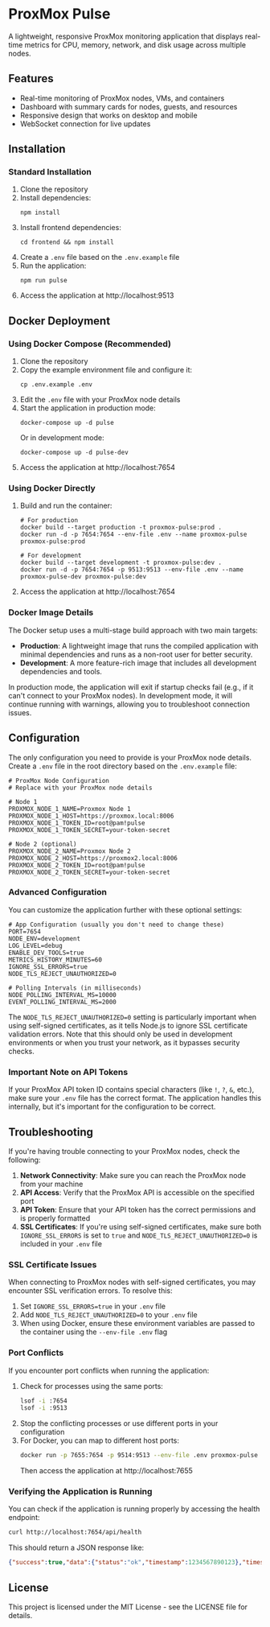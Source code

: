 # ProxMox Pulse

A lightweight, responsive ProxMox monitoring application that displays real-time metrics for CPU, memory, network, and disk usage across multiple nodes.

## Features

- Real-time monitoring of ProxMox nodes, VMs, and containers
- Dashboard with summary cards for nodes, guests, and resources
- Responsive design that works on desktop and mobile
- WebSocket connection for live updates

## Installation

### Standard Installation

1. Clone the repository
2. Install dependencies:
   ```
   npm install
   ```
3. Install frontend dependencies:
   ```
   cd frontend && npm install
   ```
4. Create a `.env` file based on the `.env.example` file
5. Run the application:
   ```
   npm run pulse
   ```
6. Access the application at http://localhost:9513

## Docker Deployment

### Using Docker Compose (Recommended)

1. Clone the repository
2. Copy the example environment file and configure it:
   ```
   cp .env.example .env
   ```
3. Edit the `.env` file with your ProxMox node details
4. Start the application in production mode:
   ```
   docker-compose up -d pulse
   ```
   Or in development mode:
   ```
   docker-compose up -d pulse-dev
   ```
5. Access the application at http://localhost:7654

### Using Docker Directly

1. Build and run the container:
   ```
   # For production
   docker build --target production -t proxmox-pulse:prod .
   docker run -d -p 7654:7654 --env-file .env --name proxmox-pulse proxmox-pulse:prod
   
   # For development
   docker build --target development -t proxmox-pulse:dev .
   docker run -d -p 7654:7654 -p 9513:9513 --env-file .env --name proxmox-pulse-dev proxmox-pulse:dev
   ```
2. Access the application at http://localhost:7654

### Docker Image Details

The Docker setup uses a multi-stage build approach with two main targets:

- **Production**: A lightweight image that runs the compiled application with minimal dependencies and runs as a non-root user for better security.
- **Development**: A more feature-rich image that includes all development dependencies and tools.

In production mode, the application will exit if startup checks fail (e.g., if it can't connect to your ProxMox nodes). In development mode, it will continue running with warnings, allowing you to troubleshoot connection issues.

## Configuration

The only configuration you need to provide is your ProxMox node details. Create a `.env` file in the root directory based on the `.env.example` file:

```
# ProxMox Node Configuration
# Replace with your ProxMox node details

# Node 1
PROXMOX_NODE_1_NAME=Proxmox Node 1
PROXMOX_NODE_1_HOST=https://proxmox.local:8006
PROXMOX_NODE_1_TOKEN_ID=root@pam!pulse
PROXMOX_NODE_1_TOKEN_SECRET=your-token-secret

# Node 2 (optional)
PROXMOX_NODE_2_NAME=Proxmox Node 2
PROXMOX_NODE_2_HOST=https://proxmox2.local:8006
PROXMOX_NODE_2_TOKEN_ID=root@pam!pulse
PROXMOX_NODE_2_TOKEN_SECRET=your-token-secret
```

### Advanced Configuration

You can customize the application further with these optional settings:

```
# App Configuration (usually you don't need to change these)
PORT=7654
NODE_ENV=development
LOG_LEVEL=debug
ENABLE_DEV_TOOLS=true
METRICS_HISTORY_MINUTES=60
IGNORE_SSL_ERRORS=true
NODE_TLS_REJECT_UNAUTHORIZED=0

# Polling Intervals (in milliseconds)
NODE_POLLING_INTERVAL_MS=10000
EVENT_POLLING_INTERVAL_MS=2000
```

The `NODE_TLS_REJECT_UNAUTHORIZED=0` setting is particularly important when using self-signed certificates, as it tells Node.js to ignore SSL certificate validation errors. Note that this should only be used in development environments or when you trust your network, as it bypasses security checks.

### Important Note on API Tokens

If your ProxMox API token ID contains special characters (like `!`, `?`, `&`, etc.), make sure your `.env` file has the correct format. The application handles this internally, but it's important for the configuration to be correct.

## Troubleshooting

If you're having trouble connecting to your ProxMox nodes, check the following:

1. **Network Connectivity**: Make sure you can reach the ProxMox node from your machine
2. **API Access**: Verify that the ProxMox API is accessible on the specified port
3. **API Token**: Ensure that your API token has the correct permissions and is properly formatted
4. **SSL Certificates**: If you're using self-signed certificates, make sure both `IGNORE_SSL_ERRORS` is set to `true` and `NODE_TLS_REJECT_UNAUTHORIZED=0` is included in your `.env` file

### SSL Certificate Issues

When connecting to ProxMox nodes with self-signed certificates, you may encounter SSL verification errors. To resolve this:

1. Set `IGNORE_SSL_ERRORS=true` in your `.env` file
2. Add `NODE_TLS_REJECT_UNAUTHORIZED=0` to your `.env` file
3. When using Docker, ensure these environment variables are passed to the container using the `--env-file .env` flag

### Port Conflicts

If you encounter port conflicts when running the application:

1. Check for processes using the same ports:
   ```bash
   lsof -i :7654
   lsof -i :9513
   ```
2. Stop the conflicting processes or use different ports in your configuration
3. For Docker, you can map to different host ports:
   ```bash
   docker run -p 7655:7654 -p 9514:9513 --env-file .env proxmox-pulse
   ```
   Then access the application at http://localhost:7655

### Verifying the Application is Running

You can check if the application is running properly by accessing the health endpoint:

```bash
curl http://localhost:7654/api/health
```

This should return a JSON response like:
```json
{"success":true,"data":{"status":"ok","timestamp":1234567890123},"timestamp":1234567890123}
```

## License

This project is licensed under the MIT License - see the LICENSE file for details. 